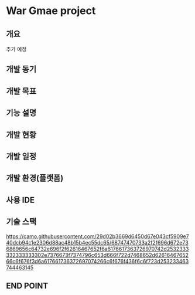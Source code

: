 # War Gmae project

## 개요

추가 예정

## 개발 동기

## 개발 목표

## 기능 설명

## 개발 현황

## 개발 일정

## 개발 환경(플랫폼)

## 사용 IDE

## 기술 스택
https://camo.githubusercontent.com/29d02b3669d6450d67e043cf5909e740dcb94c1e2306d88ac48b15b4ec55dc65/68747470733a2f2f696d672e736869656c64732e696f2f62616467652f6a6176617363726970742d2532333332333333302e7376673f7374796c653d666f722d7468652d6261646765266c6f676f3d6a617661736372697074266c6f676f436f6c6f723d253233463744463145

## END POINT
